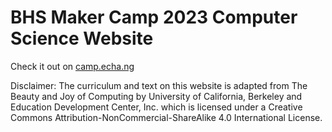 # BHS Maker Camp 2023 Computer Science Website

Check it out on [camp.echa.ng](https://camp.echa.ng)

Disclaimer: 
The curriculum and text on this website is adapted from The Beauty and Joy of Computing by University of California, Berkeley and Education Development Center, Inc. 
which is licensed under a Creative Commons Attribution-NonCommercial-ShareAlike 4.0 International License.
